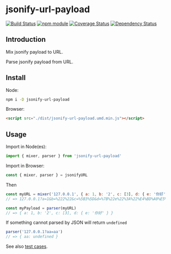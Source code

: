 # jsonify-url-payload

[![Build Status](https://travis-ci.org/jinghua000/jsonify-url-payload.svg?branch=master)](https://travis-ci.org/jinghua000/jsonify-url-payload)
[![npm module](https://badge.fury.io/js/jsonify-url-payload.svg)](https://www.npmjs.com/package/jsonify-url-payload)
[![Coverage Status](https://coveralls.io/repos/github/jinghua000/jsonify-url-payload/badge.svg?branch=master)](https://coveralls.io/github/jinghua000/jsonify-url-payload?branch=master)
[![Dependency Status](https://david-dm.org/jinghua000/jsonify-url-payload.svg)](https://david-dm.org/jinghua000/jsonify-url-payload)

## Introduction

Mix jsonify payload to URL.

Parse jsonify payload from URL.

## Install

Node:

```bash
npm i -D jsonify-url-payload
```

Browser:

```html
<script src="./dist/jsonify-url-payload.umd.min.js"></script>
```

## Usage

Import in Node(es):

```js
import { mixer, parser } from 'jsonify-url-payload'
```

Import in Browser:

```js
const { mixer, parser } = jsonifyURL
```

Then

```js
const myURL = mixer('127.0.0.1', { a: 1, b: '2', c: [3], d: { e: '你好' } })
// => 127.0.0.1?a=1&b=%222%22&c=%5B3%5D&d=%7B%22e%22%3A%22%E4%BD%A0%E5%A5%BD%22%7D

const myPayload = parser(myURL)
// => { a: 1, b: '2', c: [3], d: { e: '你好' } }
```

If something cannot parsed by JSON will return `undefined`

```js
parser('127.0.0.1?aa=aa')
// => { aa: undefined }
```

See also [test cases](https://github.com/jinghua000/jsonify-url-payload/blob/master/test/README.md).
